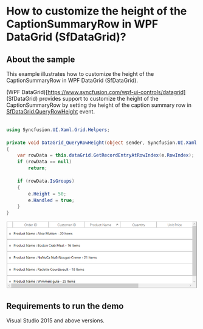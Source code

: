 # How to customize the height of the CaptionSummaryRow in WPF DataGrid (SfDataGrid)?

## About the sample

This example illustrates how to customize the height of the CaptionSummaryRow in WPF DataGrid (SfDataGrid).

(WPF DataGrid)[https://www.syncfusion.com/wpf-ui-controls/datagrid] (SfDataGrid) provides support to customize the height of the CaptionSummaryRow by setting the height of the caption summary row in [SfDataGrid.QueryRowHeight](https://help.syncfusion.com/cr/wpf/Syncfusion.UI.Xaml.Grid.SfDataGrid.html#Syncfusion_UI_Xaml_Grid_SfDataGrid_QueryRowHeight) event.

```C#

using Syncfusion.UI.Xaml.Grid.Helpers;

private void DataGrid_QueryRowHeight(object sender, Syncfusion.UI.Xaml.Grid.QueryRowHeightEventArgs e)
{
    var rowData = this.dataGrid.GetRecordEntryAtRowIndex(e.RowIndex);
    if (rowData == null)
        return;

    if (rowData.IsGroups)
    {
        e.Height = 50;
        e.Handled = true;
    }
}

```

![Customizing CaptionSummaryRow Height](CaptionSummaryRowHeight.png)


## Requirements to run the demo

Visual Studio 2015 and above versions.

